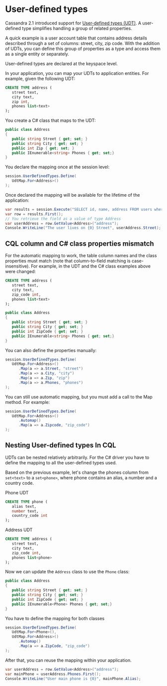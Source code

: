 # User-defined types

Cassandra 2.1 introduced support for [User-defined types (UDT)][cql-udt]. A user-defined type simplifies handling a group of
related properties.

A quick example is a user account table that contains address details described through a set of columns:
street, city, zip code. With the addition of UDTs, you can define this group of properties as a type and access
them as a single entity or separately.

User-defined types are declared at the keyspace level.

In your application, you can map your UDTs to application entities. For example, given the following UDT:

```sql
CREATE TYPE address (
   street text,
   city text,
   zip int,
   phones list<text>
);
```

You create a C# class that maps to the UDT:

```csharp
public class Address
{
   public string Street { get; set; }
   public string City { get; set; }
   public int Zip { get; set; }
   public IEnumerable<string> Phones { get; set;}
}
```

You declare the mapping once at the session level:

```csharp
session.UserDefinedTypes.Define(
   UdtMap.For<Address>()
);
```

Once declared the mapping will be available for the lifetime of the application:

```csharp
var results = session.Execute("SELECT id, name, address FROM users where id = 756716f7-2e54-4715-9f00-91dcbea6cf50");
var row = results.First();
// You retrieve the field as a value of type Address
var userAddress = row.GetValue<Address>("address");
Console.WriteLine("The user lives on {0} Street", userAddress.Street);
```

## CQL column and C# class properties mismatch

For the automatic mapping to work, the table column names and the class properties must match (note that
column-to-field matching is case-insensitive). For example, in the UDT and the C# class examples above were changed:

```sql
CREATE TYPE address (
   street text,
   city text,
   zip_code int,
   phones list<text>
);
```

```csharp
public class Address
{
   public string Street { get; set; }
   public string City { get; set; }
   public int ZipCode { get; set; }
   public IEnumerable<string> Phones { get; set;}
}
```

You can also define the properties manually:

```csharp
session.UserDefinedTypes.Define(
   UdtMap.For<Address>()
      .Map(a => a.Street, "street")
      .Map(a => a.City, "city")
      .Map(a => a.Zip, "zip")
      .Map(a => a.Phones, "phones")
);
```

You can still use automatic mapping, but you must add a call to the Map method. For example:

```csharp
session.UserDefinedTypes.Define(
   UdtMap.For<Address>()
      .Automap()
      .Map(a => a.Zipcode, "zip_code")
);
```

## Nesting User-defined types In CQL

UDTs can be nested relatively arbitrarily. For the C# driver you have to define the mapping to all the user-defined
types used.

Based on the previous example, let's change the phones column from `set<text>` to a `set<phone>`, where phone
contains an alias, a number and a country code.

Phone UDT

```sql
CREATE TYPE phone ( 
   alias text,
   number text, 
   country_code int
);
```

Address UDT

```sql
CREATE TYPE address ( 
   street text, 
   city text, 
   zip_code int, 
   phones list<phone>
);
```

Now we can update the `Address` class to use the `Phone` class:

```csharp
public class Address 
{ 
   public string Street { get; set; } 
   public string City { get; set; } 
   public int ZipCode { get; set; } 
   public IEnumerable<Phone> Phones { get; set;} 
}
```

You have to define the mapping for both classes

```csharp
session.UserDefinedTypes.Define( 
   UdtMap.For<Phone>(), 
   UdtMap.For<Address>()
      .Automap()
      .Map(a => a.ZipCode, "zip_code")
);
```

After that, you can reuse the mapping within your application.

```csharp
var userAddress = row.GetValue<Address>("address"); 
var mainPhone = userAddress.Phones.First(); 
Console.WriteLine("User main phone is {0}", mainPhone.Alias);
```

[cql-udt]: https://docs.datastax.com/en/cql/3.3/cql/cql_reference/cqlRefUDType.html